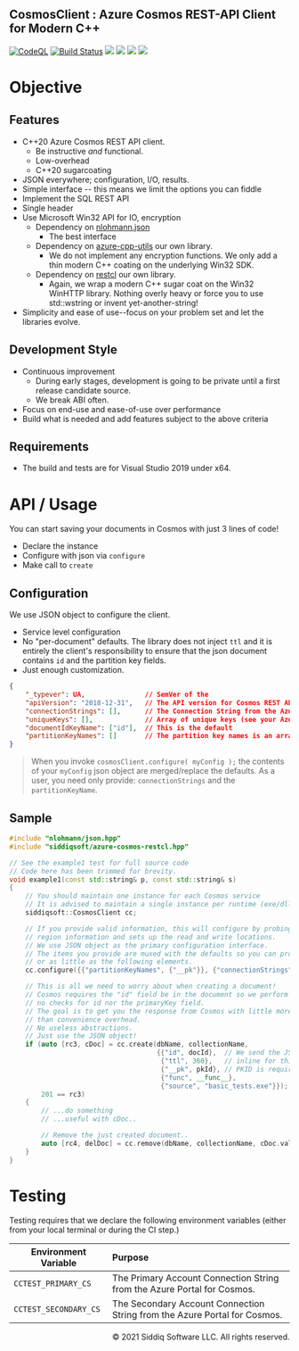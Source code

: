 CosmosClient : Azure Cosmos REST-API Client for Modern C++
-------------------------------------------
<!-- badges -->
[![CodeQL](https://github.com/SiddiqSoft/CosmosClient/actions/workflows/codeql-analysis.yml/badge.svg)](https://github.com/SiddiqSoft/CosmosClient/actions/workflows/codeql-analysis.yml)
[![Build Status](https://dev.azure.com/siddiqsoft/siddiqsoft/_apis/build/status/SiddiqSoft.CosmosClient?branchName=main)](https://dev.azure.com/siddiqsoft/siddiqsoft/_build/latest?definitionid=15&branchName=main)
![](https://img.shields.io/nuget/v/SiddiqSoft.CosmosClient)
![](https://img.shields.io/github/v/tag/SiddiqSoft/CosmosClient)
![](https://img.shields.io/azure-devops/tests/siddiqsoft/siddiqsoft/15)
![](https://img.shields.io/azure-devops/coverage/siddiqsoft/siddiqsoft/15)
<!-- end badges -->

# Objective

## Features
- C++20 Azure Cosmos REST API client.
  - Be instructive *and* functional.
  - Low-overhead
  - C++20 sugarcoating
- JSON everywhere; configuration, I/O, results.
- Simple interface -- this means we limit the options you can fiddle
- Implement the SQL REST API
- Single header
- Use Microsoft Win32 API for IO, encryption
  - Dependency on [nlohmann.json](https://github.com/nlohmann/json)
    - The best interface
  - Dependency on [azure-cpp-utils](https://github.com/siddiqsoft/azure-cpp-utils) our own library.
    - We do not implement any encryption functions. We only add a thin modern C++ coating on the underlying Win32 SDK.
  - Dependency on [restcl](https://github.com/siddiqsoft/restcl) our own library.
    - Again, we wrap a modern C++ sugar coat on the Win32 WinHTTP library. Nothing overly heavy or force you to use std::wstring or invent yet-another-string!
- Simplicity and ease of use--focus on your problem set and let the libraries evolve.

## Development Style

- Continuous improvement
  - During early stages, development is going to be private until a first release candidate source.
  - We break ABI often.
- Focus on end-use and ease-of-use over performance
- Build what is needed and add features subject to the above criteria

## Requirements
- The build and tests are for Visual Studio 2019 under x64.

# API / Usage

You can start saving your documents in Cosmos with just 3 lines of code!
- Declare the instance
- Configure with json via `configure`
- Make call to `create`


## Configuration

We use JSON object to configure the client.
- Service level configuration
- No "per-document" defaults. The library does not inject `ttl` and it is entirely the client's responsibility to ensure that the json document contains `id` and the partition key fields.
- Just enough customization.

```json
{ 
    "_typever": UA,               // SemVer of the 
    "apiVersion": "2018-12-31",   // The API version for Cosmos REST API
    "connectionStrings": [],      // The Connection String from the Azure portal
    "uniqueKeys": [],             // Array of unique keys (see your Azure Cosmos configuration)
    "documentIdKeyName": ["id"],  // This is the default
    "partitionKeyNames": []       // The partition key names is an array of partition key names
}
```

> When you invoke `cosmosClient.configure( myConfig );` the contents of your `myConfig` json object are merged/replace the defaults. 
As a user, you need only provide: `connectionStrings` and the `partitionKeyName`.

## Sample

```cpp
#include "nlohmann/json.hpp"
#include "siddiqsoft/azure-cosmos-restcl.hpp"

// See the example1 test for full source code
// Code here has been trimmed for brevity.
void example1(const std::string& p, const std::string& s)
{
    // You should maintain one instance for each Cosmos service
    // It is advised to maintain a single instance per runtime (exe/dll/service)
    siddiqsoft::CosmosClient cc;

    // If you provide valid information, this will configure by probing Azure for
    // region information and sets up the read and write locations.
    // We use JSON object as the primary configuration interface.
    // The items you provide are muxed with the defaults so you can provide as much
    // or as little as the following elements.
    cc.configure({{"partitionKeyNames", {"__pk"}}, {"connectionStrings", {p, s}}});

    // This is all we need to worry about when creating a document!
    // Cosmos requires the "id" field be in the document so we perform
    // no checks for id nor the primaryKey field.
    // The goal is to get you the response from Cosmos with little more
    // than convenience overhead.
    // No useless abstractions.
    // Just use the JSON object!
    if (auto [rc3, cDoc] = cc.create(dbName, collectionName,
                                     {{"id", docId},  // We send the JSON document
                                      {"ttl", 360},   // inline for this example
                                      {"__pk", pkId}, // PKID is required
                                      {"func", __func__},
                                      {"source", "basic_tests.exe"}});
        201 == rc3)
    {
        // ...do something
        // ...useful with cDoc..

        // Remove the just created document..
        auto [rc4, delDoc] = cc.remove(dbName, collectionName, cDoc.value("id", docId), pkId);
    }
}
```

# Testing

Testing requires that we declare the following environment variables (either from your local terminal or during the CI step.)

Environment Variable      | Purpose
--------------------------|:----------------
`CCTEST_PRIMARY_CS`   | The Primary Account Connection String from the Azure Portal for Cosmos.
`CCTEST_SECONDARY_CS` | The Secondary Account Connection String from the Azure Portal for Cosmos.


<p align="right">
&copy; 2021 Siddiq Software LLC. All rights reserved.
</p>

